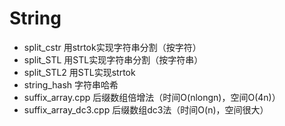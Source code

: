 # String

+ split_cstr 用strtok实现字符串分割（按字符）
+ split_STL 用STL实现字符串分割（按字符串）
+ split_STL2 用STL实现strtok
+ string_hash 字符串哈希
+ suffix_array.cpp 后缀数组倍增法（时间O(nlongn)，空间O(4n)）
+ suffix_array_dc3.cpp 后缀数组dc3法（时间O(n)，空间很大）